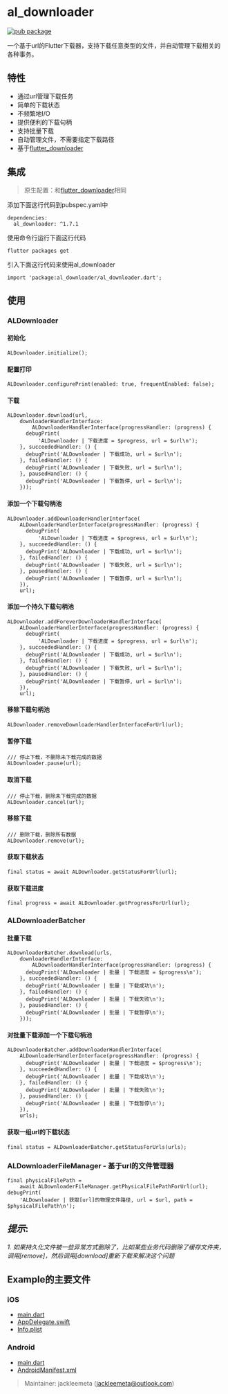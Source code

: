 # al_downloader

[![pub package](https://img.shields.io/pub/v/al_downloader.svg)](https://pub.dartlang.org/packages/al_downloader)

一个基于url的Flutter下载器，支持下载任意类型的文件，并自动管理下载相关的各种事务。

## 特性

* 通过url管理下载任务
* 简单的下载状态
* 不频繁地I/O
* 提供便利的下载句柄
* 支持批量下载
* 自动管理文件，不需要指定下载路径
* 基于[flutter_downloader](https://pub.dev/packages/flutter_downloader)

## 集成

> 原生配置：和[flutter_downloader](https://pub.dev/packages/flutter_downloader)相同

添加下面这行代码到pubspec.yaml中
```
dependencies:
  al_downloader: ^1.7.1
```

使用命令行运行下面这行代码
```
flutter packages get
```

引入下面这行代码来使用al_downloader
```
import 'package:al_downloader/al_downloader.dart';
```

## 使用

### ALDownloader

#### 初始化
```
ALDownloader.initialize();
```

#### 配置打印
```
ALDownloader.configurePrint(enabled: true, frequentEnabled: false);
```

#### 下载
```
ALDownloader.download(url,
    downloaderHandlerInterface:
        ALDownloaderHandlerInterface(progressHandler: (progress) {
      debugPrint(
          'ALDownloader | 下载进度 = $progress, url = $url\n');
    }, succeededHandler: () {
      debugPrint('ALDownloader | 下载成功, url = $url\n');
    }, failedHandler: () {
      debugPrint('ALDownloader | 下载失败, url = $url\n');
    }, pausedHandler: () {
      debugPrint('ALDownloader | 下载暂停, url = $url\n');
    }));
```

#### 添加一个下载句柄池
```
ALDownloader.addDownloaderHandlerInterface(
    ALDownloaderHandlerInterface(progressHandler: (progress) {
      debugPrint(
          'ALDownloader | 下载进度 = $progress, url = $url\n');
    }, succeededHandler: () {
      debugPrint('ALDownloader | 下载成功, url = $url\n');
    }, failedHandler: () {
      debugPrint('ALDownloader | 下载失败, url = $url\n');
    }, pausedHandler: () {
      debugPrint('ALDownloader | 下载暂停, url = $url\n');
    }),
    url);
```

#### 添加一个持久下载句柄池
```
ALDownloader.addForeverDownloaderHandlerInterface(
    ALDownloaderHandlerInterface(progressHandler: (progress) {
      debugPrint(
          'ALDownloader | 下载进度 = $progress, url = $url\n');
    }, succeededHandler: () {
      debugPrint('ALDownloader | 下载成功, url = $url\n');
    }, failedHandler: () {
      debugPrint('ALDownloader | 下载失败, url = $url\n');
    }, pausedHandler: () {
      debugPrint('ALDownloader | 下载暂停, url = $url\n');
    }),
    url);
```

#### 移除下载句柄池
```
ALDownloader.removeDownloaderHandlerInterfaceForUrl(url);
```

#### 暂停下载
```
/// 停止下载，不删除未下载完成的数据
ALDownloader.pause(url);
```

#### 取消下载
```
/// 停止下载，删除未下载完成的数据
ALDownloader.cancel(url);
```

#### 移除下载
```
/// 删除下载，删除所有数据
ALDownloader.remove(url);
```

#### 获取下载状态
```
final status = await ALDownloader.getStatusForUrl(url);
```

#### 获取下载进度
```
final progress = await ALDownloader.getProgressForUrl(url);
```

### ALDownloaderBatcher

#### 批量下载
```
ALDownloaderBatcher.download(urls,
    downloaderHandlerInterface:
        ALDownloaderHandlerInterface(progressHandler: (progress) {
      debugPrint('ALDownloader | 批量 | 下载进度 = $progress\n');
    }, succeededHandler: () {
      debugPrint('ALDownloader | 批量 | 下载成功\n');
    }, failedHandler: () {
      debugPrint('ALDownloader | 批量 | 下载失败\n');
    }, pausedHandler: () {
      debugPrint('ALDownloader | 批量 | 下载暂停\n');
    }));
```

#### 对批量下载添加一个下载句柄池
```
ALDownloaderBatcher.addDownloaderHandlerInterface(
    ALDownloaderHandlerInterface(progressHandler: (progress) {
      debugPrint('ALDownloader | 批量 | 下载进度 = $progress\n');
    }, succeededHandler: () {
      debugPrint('ALDownloader | 批量 | 下载成功\n');
    }, failedHandler: () {
      debugPrint('ALDownloader | 批量 | 下载失败\n');
    }, pausedHandler: () {
      debugPrint('ALDownloader | 批量 | 下载暂停\n');
    }),
    urls);
```

#### 获取一组url的下载状态
```
final status = ALDownloaderBatcher.getStatusForUrls(urls);
```

### ALDownloaderFileManager - 基于url的文件管理器

```
final physicalFilePath =
    await ALDownloaderFileManager.getPhysicalFilePathForUrl(url);
debugPrint(
    'ALDownloader | 获取[url]的物理文件路径, url = $url, path = $physicalFilePath\n');
```

## *提示*:

*1. 如果持久化文件被一些异常方式删除了，比如某些业务代码删除了缓存文件夹，调用[remove]，然后调用[download]重新下载来解决这个问题*

## Example的主要文件

### iOS

- [main.dart](https://github.com/jackleemeta/al_downloader_flutter/blob/master/example/lib/main.dart)
- [AppDelegate.swift](https://github.com/jackleemeta/al_downloader_flutter/blob/master/example/ios/Runner/AppDelegate.swift)
- [Info.plist](https://github.com/jackleemeta/al_downloader_flutter/blob/master/example/ios/Runner/Info.plist)

### Android

- [main.dart](https://github.com/jackleemeta/al_downloader_flutter/blob/master/example/lib/main.dart)
- [AndroidManifest.xml](https://github.com/jackleemeta/al_downloader_flutter/blob/master/example/android/app/src/main/AndroidManifest.xml)

> Maintainer: jackleemeta (jackleemeta@outlook.com)